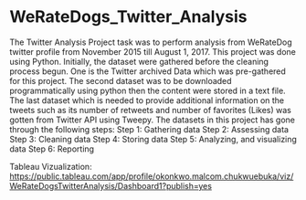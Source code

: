 # WeRateDogs_Twitter_Analysis

The Twitter Analysis Project task was to perform analysis from WeRateDog twitter profile from 
November 2015 till August 1, 2017. This project was done using Python.
Initially, the dataset were gathered before the cleaning process begun. One is the Twitter 
archived Data which was pre-gathered for this project. The second dataset was to be 
downloaded programmatically using python then the content were stored in a text file. The last 
dataset which is needed to provide additional information on the tweets such as its number of 
retweets and number of favorites (Likes) was gotten from Twitter API using Tweepy.
The datasets in this project has gone through the following steps:
Step 1: Gathering data
Step 2: Assessing data
Step 3: Cleaning data
Step 4: Storing data
Step 5: Analyzing, and visualizing data
Step 6: Reporting

Tableau Vizualization: https://public.tableau.com/app/profile/okonkwo.malcom.chukwuebuka/viz/WeRateDogsTwitterAnalysis/Dashboard1?publish=yes
